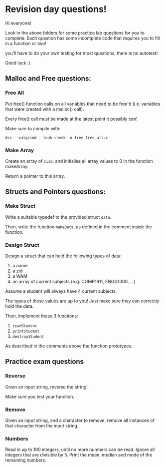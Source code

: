 # Revision day questions!

Hi everyone!

Look in the above folders for some practice lab questions for you to complete. Each question has some incomplete code that requires you to fill in a function or two!

you'll have to do your own testing for most questions, there is no autotest!

Good luck :)

## Malloc and Free questions:

### Free All

Put free() function calls on all variables that need to be free'd (i.e. variables that were created with a malloc() call).

Every free() call must be made at the latest point it possibly can!

Make sure to compile with:

`dcc --valgrind --leak-check -o free free_all.c`

### Make Array

Create an array of `size`, and initialise all array values to 0 in the function makeArray.

Return a pointer to this array.

## Structs and Pointers questions:

### Make Struct 

Write a suitable typedef to the provided struct `data`.

Then, write the function `makeData`, as defined in the comment inside the function.

### Design Struct

Design a struct that can hold the following types of data:

1. a name
2. a zid
3. a WAM
4. an array of current subjects (e.g. COMP1911, ENGG1000, ...)

Assume a student will always have 4 current subjects.

The types of these values are up to you! Just make sure they can correctly hold the data.

Then, implement these 3 functions:
1. `readStudent`
2. `printStudent`
3. `destroyStudent`

As described in the comments above the function prototypes.

## Practice exam questions

### Reverse

Given an input string, reverse the string!

Make sure you test your function.

### Remove

Given an input string, and a character to remove, remove all instances of that character from the input string.

### Numbers

Read in up to 100 integers, until no more numbers can be read. Ignore all integers that are divisible by 5. Print the mean, median and mode of the remaining numbers.

